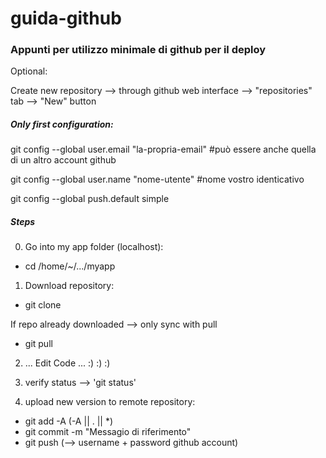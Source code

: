 
# guida-github
### Appunti per utilizzo minimale di github per il deploy



Optional:

Create new repository --> through github web interface --> "repositories" tab --> "New" button



##### Only first configuration:

git config --global user.email "la-propria-email"  #può essere anche quella di un altro account github

git config --global user.name "nome-utente" #nome vostro identicativo

git config --global push.default simple



##### Steps

0) Go into my app folder (localhost):
  - cd /home/~/.../myapp
 
1) Download repository:
  - git clone <url>

  If repo already downloaded --> only sync with pull
  - git pull


2) ... Edit Code ... :) :) :)


3) verify status --> 'git status'


4) upload new version to remote repository:

  - git add -A   (-A || . || *)
  - git commit -m "Messagio di riferimento"
  - git push (--> username + password github account)
  
  




